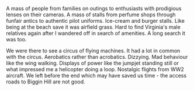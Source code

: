 A mass of people from families on outings to enthusiasts with prodigious lenses on their cameras. A mass of stalls from perfume shops through funfair antics to authentic pilot uniforms. Ice-cream and burger stalls. Like being at the beach save it was airfield grass. Hard to find Virginia's male relatives again after I wandered off in search of amenities. A long search it was too.

We were there to see a circus of flying machines. It had a lot in common with the circus. Aerobatics rather than acrobatics. Dizzying. Mad behaviour like the wing walking. Displays of power like the jumpjet standing still or what impressed me a helicopter doing a loop. Nostalgic flights from WW2 aircraft. We left before the end which may have saved us time - the access roads to Biggin Hill are not good.
